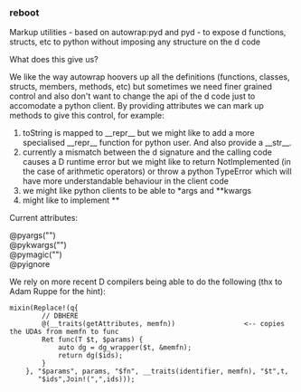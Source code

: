 ### reboot
Markup utilities - based on autowrap:pyd and pyd - to expose d functions, structs, etc to python without imposing any structure on the d code

What does this give us?

We like the way autowrap hoovers up all the definitions (functions, classes, structs, members, methods, etc) but sometimes 
we need finer grained control and also don't want to change the api of the d code just to accomodate a python client. By
providing attributes we can mark up methods to give this control, for example:

1) toString is mapped to \_\_repr__ but we might like to add a more specialised \_\_repr__ function for python user. 
    And also provide a \_\_str__.
2) currently a mismatch between the d signature and the calling code causes a D runtime error but we might like to 
   return NotImplemented (in the case of arithmetic operators) or throw a python TypeError which will have more 
   understandable behaviour in the client code
3) we might like python clients to be able to \*args and \*\*kwargs
4) might like to implement <pyobject>**<myDObject>

Current attributes:

@pyargs("<argname>")\
@pykwargs("<argname>")\
@pymagic("<magic method id>")\
@pyignore


We rely on more recent D compilers being able to do the following (thx to Adam Ruppe for the hint):

```
mixin(Replace!(q{
        // DBHERE
        @(__traits(getAttributes, memfn))                 <-- copies the UDAs from memfn to func
        Ret func(T $t, $params) {
            auto dg = dg_wrapper($t, &memfn);
            return dg($ids);
        }
    }, "$params", params, "$fn", __traits(identifier, memfn), "$t",t,
       "$ids",Join!(",",ids)));
```


